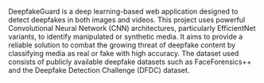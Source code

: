 DeepfakeGuard is a deep learning-based web application designed to detect deepfakes in both images and videos. This project uses powerful Convolutional Neural Network (CNN) architectures, particularly EfficientNet variants, to identify manipulated or synthetic media. It aims to provide a reliable solution to combat the growing threat of deepfake content by classifying media as real or fake with high accuracy. The dataset used consists of publicly available deepfake datasets such as FaceForensics++ and the Deepfake Detection Challenge (DFDC) dataset.
